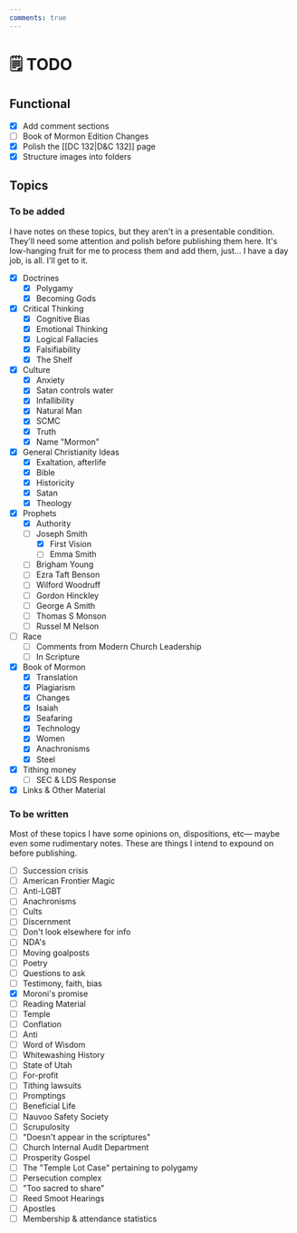 ```yaml
---
comments: true
---
```

# 🗒️ TODO
## Functional

- [x] Add comment sections
- [ ] Book of Mormon Edition Changes
- [x] Polish the [[DC 132|D&C 132]] page
- [x] Structure images into folders

## Topics
### To be added
I have notes on these topics, but they aren't in a presentable condition. They'll need some attention and polish before publishing them here. It's low-hanging fruit for me to process them and add them, just... I have a day job, is all. I'll get to it.

- [x] Doctrines
    - [x] Polygamy
    - [x] Becoming Gods
- [x] Critical Thinking
    - [x] Cognitive Bias
    - [x] Emotional Thinking
    - [x] Logical Fallacies
    - [x] Falsifiability
    - [x] The Shelf
- [x] Culture
    - [x] Anxiety
    - [x] Satan controls water
    - [x] Infallibility
    - [x] Natural Man
    - [x] SCMC
    - [x] Truth
    - [x] Name "Mormon"
- [x] General Christianity Ideas
    - [x] Exaltation, afterlife
    - [x] Bible
    - [x] Historicity
    - [x] Satan
    - [x] Theology
- [x] Prophets
    - [x] Authority
    - [ ] Joseph Smith
        - [x] First Vision
        - [ ] Emma Smith
    - [ ] Brigham Young
    - [ ] Ezra Taft Benson
    - [ ] Wilford Woodruff
    - [ ] Gordon Hinckley
    - [ ] George A Smith
    - [ ] Thomas S Monson
    - [ ] Russel M Nelson
- [ ] Race
    - [ ] Comments from Modern Church Leadership
    - [ ] In Scripture
- [x] Book of Mormon
    - [x] Translation
    - [x] Plagiarism
    - [x] Changes
    - [x] Isaiah
    - [x] Seafaring
    - [x] Technology
    - [x] Women
    - [x] Anachronisms
    - [x] Steel
- [x] Tithing money
    - [ ] SEC & LDS Response
- [x] Links & Other Material

### To be written
Most of these topics I have some opinions on, dispositions, etc— maybe even some rudimentary notes. These are things I intend to expound on before publishing.

- [ ] Succession crisis
- [ ] American Frontier Magic
- [ ] Anti-LGBT
- [ ] Anachronisms
- [ ] Cults
- [ ] Discernment
- [ ] Don't look elsewhere for info
- [ ] NDA's
- [ ] Moving goalposts
- [ ] Poetry
- [ ] Questions to ask
- [ ] Testimony, faith, bias
- [x] Moroni's promise
- [ ] Reading Material
- [ ] Temple
- [ ] Conflation
- [ ] Anti
- [ ] Word of Wisdom
- [ ] Whitewashing History
- [ ] State of Utah
- [ ] For-profit
- [ ] Tithing lawsuits
- [ ] Promptings
- [ ] Beneficial Life
- [ ] Nauvoo Safety Society
- [ ] Scrupulosity
- [ ] "Doesn't appear in the scriptures"
- [ ] Church Internal Audit Department
- [ ] Prosperity Gospel
- [ ] The "Temple Lot Case" pertaining to polygamy
- [ ] Persecution complex
- [ ] "Too sacred to share"
- [ ] Reed Smoot Hearings
- [ ] Apostles
- [ ] Membership & attendance statistics
